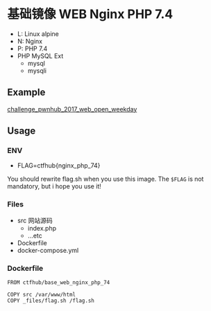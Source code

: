 # 基础镜像 WEB Nginx PHP 7.4

- L: Linux alpine
- N: Nginx
- P: PHP 7.4
- PHP MySQL Ext
    + mysql
    + mysqli

## Example

[challenge_pwnhub_2017_web_open_weekday](https://github.com/ctfhub-team/challenge_pwnhub_2017_web_open_weekday)

## Usage

### ENV

- FLAG=ctfhub{nginx_php_74}

You should rewrite flag.sh when you use this image.
The `$FLAG` is not mandatory, but i hope you use it!

### Files

- src 网站源码
    + index.php
    + ...etc
- Dockerfile
- docker-compose.yml

### Dockerfile

```
FROM ctfhub/base_web_nginx_php_74

COPY src /var/www/html
COPY _files/flag.sh /flag.sh
```

